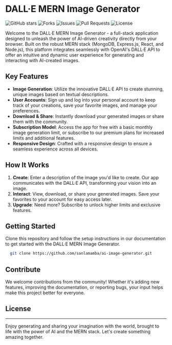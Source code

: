 # DALL·E MERN Image Generator

![GitHub stars](https://img.shields.io/github/stars/sanlamamba/ai-image-generator?style=social)
![Forks](https://img.shields.io/github/forks/sanlamamba/ai-image-generator?style=social)
![Issues](https://img.shields.io/github/issues/sanlamamba/ai-image-generator)
![Pull Requests](https://img.shields.io/github/issues-pr/sanlamamba/ai-image-generator)
![License](https://img.shields.io/github/license/sanlamamba/ai-image-generator)

Welcome to the DALL·E MERN Image Generator - a full-stack application designed to unleash the power of AI-driven creativity directly from your browser. Built on the robust MERN stack (MongoDB, Express.js, React, and Node.js), this platform integrates seamlessly with OpenAI's DALL·E API to offer an intuitive and dynamic user experience for generating and interacting with AI-created images.

## Key Features

- **Image Generation**: Utilize the innovative DALL·E API to create stunning, unique images based on textual descriptions.
- **User Accounts**: Sign up and log into your personal account to keep track of your creations, save your favorite images, and manage your preferences.
- **Download & Share**: Instantly download your generated images or share them with the community.
- **Subscription Model**: Access the app for free with a basic monthly image generation limit, or subscribe to our premium plans for increased limits and additional features.
- **Responsive Design**: Crafted with a responsive design to ensure a seamless experience across all devices.

## How It Works

1. **Create**: Enter a description of the image you'd like to create. Our app communicates with the DALL·E API, transforming your vision into an image.
2. **Interact**: View, download, or share your generated images. Save your favorites to your account for easy access later.
3. **Upgrade**: Need more? Subscribe to unlock higher limits and exclusive features.

## Getting Started

Clone this repository and follow the setup instructions in our documentation to get started with the DALL·E MERN Image Generator. 

```bash
  git clone https://github.com/sanlamamba/ai-image-generator.git
```    
## Contribute

We welcome contributions from the community! Whether it's adding new features, improving the documentation, or reporting bugs, your input helps make this project better for everyone.

## License


---

Enjoy generating and sharing your imagination with the world, brought to life with the power of AI and the MERN stack. Let's create something amazing together.
